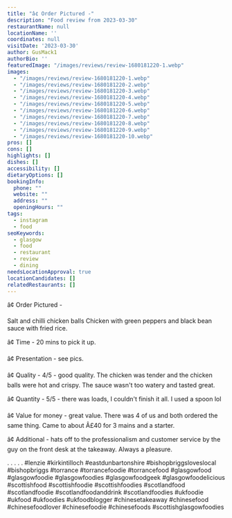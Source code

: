 ```yaml
---
title: "â¢ Order Pictured -"
description: "Food review from 2023-03-30"
restaurantName: null
locationName: ''
coordinates: null
visitDate: '2023-03-30'
author: GusMack1
authorBio: ''
featuredImage: "/images/reviews/review-1680181220-1.webp"
images:
  - "/images/reviews/review-1680181220-1.webp"
  - "/images/reviews/review-1680181220-2.webp"
  - "/images/reviews/review-1680181220-3.webp"
  - "/images/reviews/review-1680181220-4.webp"
  - "/images/reviews/review-1680181220-5.webp"
  - "/images/reviews/review-1680181220-6.webp"
  - "/images/reviews/review-1680181220-7.webp"
  - "/images/reviews/review-1680181220-8.webp"
  - "/images/reviews/review-1680181220-9.webp"
  - "/images/reviews/review-1680181220-10.webp"
pros: []
cons: []
highlights: []
dishes: []
accessibility: []
dietaryOptions: []
bookingInfo:
  phone: ""
  website: ""
  address: ""
  openingHours: ""
tags:
  - instagram
  - food
seoKeywords:
  - glasgow
  - food
  - restaurant
  - review
  - dining
needsLocationApproval: true
locationCandidates: []
relatedRestaurants: []
---
```


â¢ Order Pictured - 

Salt and chilli chicken balls
Chicken with green peppers and black bean sauce with fried rice.

â¢ Time - 20 mins to pick it up.

â¢ Presentation - see pics.

â¢ Quality - 4/5 -  good quality. The chicken was tender and the chicken balls were hot and crispy. The sauce wasn't too watery and tasted great.

â¢ Quantity - 5/5 - there was loads, I couldn't finish it all. I used a spoon lol

â¢ Value for money - great value. There was 4 of us and both ordered the same thing. Came to about Â£40 for 3 mains and a starter.

â¢ Additional - hats off to the professionalism and customer service by the guy on the front desk at the takeaway. Always a pleasure. 

.
.
.
.
.
#lenzie #kirkintilloch #eastdunbartonshire #bishopbriggsloveslocal #bishopbriggs #torrance #torrancefoodie #torrancefood #glasgowfood #glasgowfoodie #glasgowfoodies #glasgowfoodgeek #glasgowfoodelicious #scottishfood #scottishfoodie #scottishfoodies #scotlandfood #scotlandfoodie #scotlandfoodanddrink #scotlandfoodies #ukfoodie #ukfood #ukfoodies #ukfoodblogger #chinesetakeaway #chinesefood #chinesefoodlover #chinesefoodie #chinesefoods #scottishglasgowfoodies